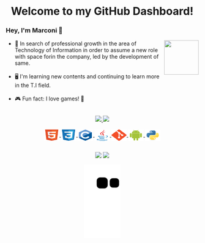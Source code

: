 <div align="center">
 
 <h1><b>Welcome to my GitHub Dashboard!</b></h1>
 
 </div>
 
 <div>
 
  
  <h3> Hey, I'm Marconi 👋 </h3>
 <img src="https://cdn-icons-png.flaticon.com/512/1622/1622054.png" align="right" height="90px" width="90px">
 
 <ul>
  <li> 💼 In search of professional growth in the area of Technology of Information in order to assume a new role with space forin the company, led by the development             of same.</li> <br>
  <li> 🖥 I'm learning new contents and continuing to learn more in the T.I field.</li> <br>
  <li> 🎮 Fun fact: I love games! 💙</li> 
  
 </ul>
   
 

 
 </div>
 
  ##
  
 <div align="center">
  <a href="https://github.com/MarconiCop">
  <img height="160em" src="https://github-readme-stats.vercel.app/api?username=MarconiCop&show_icons=true&theme=gotham&include_all_commits=true&count_private=true"/>
  <img height="160em" src="https://github-readme-stats.vercel.app/api/top-langs/?username=MarconiCop&layout=compact&langs_count=7&theme=gotham"/>
</div>
  <div align="center" style="display: inline_block"><br>
  <img align="center" alt="HTML" height="30" width="40" src="https://raw.githubusercontent.com/devicons/devicon/master/icons/html5/html5-original.svg">
  <img align="center" alt="CSS" height="30" width="40" src="https://raw.githubusercontent.com/devicons/devicon/master/icons/css3/css3-original.svg">
  <img align="center" alt="c" height="30" width="40" src="https://github.com/devicons/devicon/blob/master/icons/c/c-original.svg">
  <img align="center" alt="Java" height="30" width="40" src="https://github.com/devicons/devicon/blob/master/icons/java/java-original.svg">
  <img align="center" alt="Git" height="30" width="40" src="https://github.com/devicons/devicon/blob/master/icons/git/git-original.svg">
  <img align="center" alt="Android" height="30" width="40" src="https://github.com/devicons/devicon/blob/master/icons/android/android-original.svg">
  <img align="center" alt="Python" height="30" width="40" src="https://github.com/devicons/devicon/blob/master/icons/python/python-original.svg"> 

</div>
  
  ##
 
<div align="center"> 
 <a href="https://discord.gg/5mumdGWTeJ" target="_blank"><img src="https://img.shields.io/badge/Discord-7289DA?style=for-the-badge&logo=discord&logoColor=white" target="_blank"></a> 
  <a href="https://www.linkedin.com/in/marconi-copati-997863200/" target="_blank"><img src="https://img.shields.io/badge/-LinkedIn-%230077B5?style=for-the-badge&logo=linkedin&logoColor=white" target="_blank"></a> 
 
  ![Snake animation](https://github.com/rafaballerini/rafaballerini/blob/output/github-contribution-grid-snake.svg)
 
</div>
  
  

